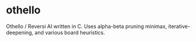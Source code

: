 # othello
Othello / Reversi AI written in C. Uses alpha-beta pruning minimax, iterative-deepening, and various board heuristics.
